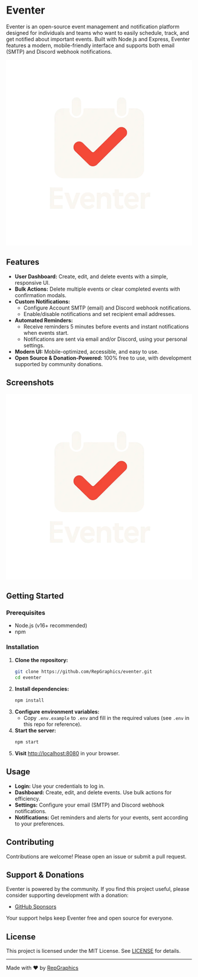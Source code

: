 # Eventer

Eventer is an open-source event management and notification platform designed for individuals and teams who want to easily schedule, track, and get notified about important events. Built with Node.js and Express, Eventer features a modern, mobile-friendly interface and supports both email (SMTP) and Discord webhook notifications.

![Eventer Logo](public/images/logo-t.webp)

## Features

- **User Dashboard:** Create, edit, and delete events with a simple, responsive UI.
- **Bulk Actions:** Delete multiple events or clear completed events with confirmation modals.
- **Custom Notifications:**
  - Configure Account SMTP (email) and Discord webhook notifications.
  - Enable/disable notifications and set recipient email addresses.
- **Automated Reminders:**
  - Receive reminders 5 minutes before events and instant notifications when events start.
  - Notifications are sent via email and/or Discord, using your personal settings.
- **Modern UI:** Mobile-optimized, accessible, and easy to use.
- **Open Source & Donation-Powered:** 100% free to use, with development supported by community donations.

## Screenshots

![Dashboard Screenshot](public/images/logo-t.webp)

## Getting Started

### Prerequisites
- Node.js (v16+ recommended)
- npm

### Installation

1. **Clone the repository:**
   ```sh
   git clone https://github.com/RepGraphics/eventer.git
   cd eventer
   ```
2. **Install dependencies:**
   ```sh
   npm install
   ```
3. **Configure environment variables:**
   - Copy `.env.example` to `.env` and fill in the required values (see `.env` in this repo for reference).
4. **Start the server:**
   ```sh
   npm start
   ```
5. **Visit** [http://localhost:8080](http://localhost:8080) in your browser.

## Usage

- **Login:** Use your credentials to log in.
- **Dashboard:** Create, edit, and delete events. Use bulk actions for efficiency.
- **Settings:** Configure your email (SMTP) and Discord webhook notifications.
- **Notifications:** Get reminders and alerts for your events, sent according to your preferences.

## Contributing

Contributions are welcome! Please open an issue or submit a pull request.

## Support & Donations

Eventer is powered by the community. If you find this project useful, please consider supporting development with a donation:

- [GitHub Sponsors](https://github.com/sponsors/RepGraphics)

Your support helps keep Eventer free and open source for everyone.

## License

This project is licensed under the MIT License. See [LICENSE](LICENSE) for details.

---

Made with ❤️ by [RepGraphics](https://github.com/RepGraphics)
